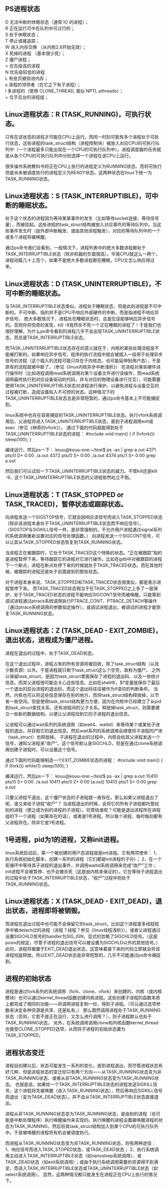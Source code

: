## PS进程状态

D 无法中断的休眠状态（通常 IO 的进程）；  
R 正在运行可中在队列中可过行的；  
S 处于休眠状态；  
T 停止或被追踪；  
W 进入内存交换  （从内核2.6开始无效）；  
X 死掉的进程   （基本很少見）；  
Z 僵尸进程；  
< 优先级高的进程  
N 优先级较低的进程  
L 有些页被锁进内存；  
s 进程的领导者（在它之下有子进程）；  
l 多进程的（使用 CLONE_THREAD, 类似 NPTL pthreads）；  
\+ 位于后台的进程组；  


## Linux进程状态：R (TASK_RUNNING)，可执行状态。
只有在该状态的进程才可能在CPU上运行。而同一时刻可能有多个进程处于可执行状态，这些进程的task_struct结构（进程控制块）被放入对应CPU的可执行队列中（一个进程最多只能出现在一个CPU的可执行队列中）。进程调度器的任务就是从各个CPU的可执行队列中分别选择一个进程在该CPU上运行。

很多操作系统教科书将正在CPU上执行的进程定义为RUNNING状态、而将可执行但是尚未被调度执行的进程定义为READY状态，这两种状态在linux下统一为 TASK_RUNNING状态。

## Linux进程状态：S (TASK_INTERRUPTIBLE)，可中断的睡眠状态。
处于这个状态的进程因为等待某某事件的发生（比如等待socket连接、等待信号量），而被挂起。这些进程的task_struct结构被放入对应事件的等待队列中。当这些事件发生时（由外部中断触发、或由其他进程触发），对应的等待队列中的一个或多个进程将被唤醒。

通过ps命令我们会看到，一般情况下，进程列表中的绝大多数进程都处于TASK_INTERRUPTIBLE状态（除非机器的负载很高）。毕竟CPU就这么一两个，进程动辄几十上百个，如果不是绝大多数进程都在睡眠，CPU又怎么响应得过来。

## Linux进程状态：D (TASK_UNINTERRUPTIBLE)，不可中断的睡眠状态。

与TASK_INTERRUPTIBLE状态类似，进程处于睡眠状态，但是此刻进程是不可中断的。不可中断，指的并不是CPU不响应外部硬件的中断，而是指进程不响应异步信号。
绝大多数情况下，进程处在睡眠状态时，总是应该能够响应异步信号的。否则你将惊奇的发现，kill -9竟然杀不死一个正在睡眠的进程了！于是我们也很好理解，为什么ps命令看到的进程几乎不会出现TASK_UNINTERRUPTIBLE状态，而总是TASK_INTERRUPTIBLE状态。

而TASK_UNINTERRUPTIBLE状态存在的意义就在于，内核的某些处理流程是不能被打断的。如果响应异步信号，程序的执行流程中就会被插入一段用于处理异步信号的流程（这个插入的流程可能只存在于内核态，也可能延伸到用户态），于是原有的流程就被中断了。（参见《linux内核异步中断浅析》）
在进程对某些硬件进行操作时（比如进程调用read系统调用对某个设备文件进行读操作，而read系统调用最终执行到对应设备驱动的代码，并与对应的物理设备进行交互），可能需要使用TASK_UNINTERRUPTIBLE状态对进程进行保护，以避免进程与设备交互的过程被打断，造成设备陷入不可控的状态。这种情况下的TASK_UNINTERRUPTIBLE状态总是非常短暂的，通过ps命令基本上不可能捕捉到。

linux系统中也存在容易捕捉的TASK_UNINTERRUPTIBLE状态。执行vfork系统调用后，父进程将进入TASK_UNINTERRUPTIBLE状态，直到子进程调用exit或exec（参见《神奇的vfork》）。
通过下面的代码就能得到处于TASK_UNINTERRUPTIBLE状态的进程：
#include   void main() {  if (!vfork()) sleep(100);  }

编译运行，然后ps一下：
kouu@kouu-one:~/test$ ps -ax | grep a\.out  4371 pts/0    D+     0:00 ./a.out  4372 pts/0    S+     0:00 ./a.out  4374 pts/1    S+     0:00 grep a.out

然后我们可以试验一下TASK_UNINTERRUPTIBLE状态的威力。不管kill还是kill -9，这个TASK_UNINTERRUPTIBLE状态的父进程依然屹立不倒。

## Linux进程状态：T (TASK_STOPPED or TASK_TRACED)，暂停状态或跟踪状态。

向进程发送一个SIGSTOP信号，它就会因响应该信号而进入TASK_STOPPED状态（除非该进程本身处于TASK_UNINTERRUPTIBLE状态而不响应信号）。（SIGSTOP与SIGKILL信号一样，是非常强制的。不允许用户进程通过signal系列的系统调用重新设置对应的信号处理函数。）
向进程发送一个SIGCONT信号，可以让其从TASK_STOPPED状态恢复到TASK_RUNNING状态。

当进程正在被跟踪时，它处于TASK_TRACED这个特殊的状态。“正在被跟踪”指的是进程暂停下来，等待跟踪它的进程对它进行操作。比如在gdb中对被跟踪的进程下一个断点，进程在断点处停下来的时候就处于TASK_TRACED状态。而在其他时候，被跟踪的进程还是处于前面提到的那些状态。

对于进程本身来说，TASK_STOPPED和TASK_TRACED状态很类似，都是表示进程暂停下来。
而TASK_TRACED状态相当于在TASK_STOPPED之上多了一层保护，处于TASK_TRACED状态的进程不能响应SIGCONT信号而被唤醒。只能等到调试进程通过ptrace系统调用执行PTRACE_CONT、PTRACE_DETACH等操作（通过ptrace系统调用的参数指定操作），或调试进程退出，被调试的进程才能恢复TASK_RUNNING状态。

## Linux进程状态：Z (TASK_DEAD - EXIT_ZOMBIE)，退出状态，进程成为僵尸进程。

进程在退出的过程中，处于TASK_DEAD状态。

在这个退出过程中，进程占有的所有资源将被回收，除了task_struct结构（以及少数资源）以外。于是进程就只剩下task_struct这么个空壳，故称为僵尸。
之所以保留task_struct，是因为task_struct里面保存了进程的退出码、以及一些统计信息。而其父进程很可能会关心这些信息。比如在shell中，$?变量就保存了最后一个退出的前台进程的退出码，而这个退出码往往被作为if语句的判断条件。
当然，内核也可以将这些信息保存在别的地方，而将task_struct结构释放掉，以节省一些空间。但是使用task_struct结构更为方便，因为在内核中已经建立了从pid到task_struct查找关系，还有进程间的父子关系。释放掉task_struct，则需要建立一些新的数据结构，以便让父进程找到它的子进程的退出信息。

父进程可以通过wait系列的系统调用（如wait4、waitid）来等待某个或某些子进程的退出，并获取它的退出信息。然后wait系列的系统调用会顺便将子进程的尸体（task_struct）也释放掉。
子进程在退出的过程中，内核会给其父进程发送一个信号，通知父进程来“收尸”。这个信号默认是SIGCHLD，但是在通过clone系统调用创建子进程时，可以设置这个信号。

通过下面的代码能够制造一个EXIT_ZOMBIE状态的进程：
#include   void main() {  if (fork())  while(1) sleep(100);  }

编译运行，然后ps一下：
kouu@kouu-one:~/test$ ps -ax | grep a\.out  10410 pts/0    S+     0:00 ./a.out  10411 pts/0    Z+     0:00 [a.out]   10413 pts/1    S+     0:00 grep a.out

只要父进程不退出，这个僵尸状态的子进程就一直存在。那么如果父进程退出了呢，谁又来给子进程“收尸”？
当进程退出的时候，会将它的所有子进程都托管给别的进程（使之成为别的进程的子进程）。托管给谁呢？可能是退出进程所在进程组的下一个进程（如果存在的话），或者是1号进程。所以每个进程、每时每刻都有父进程存在。除非它是1号进程。

## 1号进程，pid为1的进程，又称init进程。
linux系统启动后，第一个被创建的用户态进程就是init进程。它有两项使命：
1、执行系统初始化脚本，创建一系列的进程（它们都是init进程的子孙）；
2、在一个死循环中等待其子进程的退出事件，并调用waitid系统调用来完成“收尸”工作；
init进程不会被暂停、也不会被杀死（这是由内核来保证的）。它在等待子进程退出的过程中处于TASK_INTERRUPTIBLE状态，“收尸”过程中则处于TASK_RUNNING状态。

## Linux进程状态：X (TASK_DEAD - EXIT_DEAD)，退出状态，进程即将被销毁。

而进程在退出过程中也可能不会保留它的task_struct。比如这个进程是多线程程序中被detach过的进程（进程？线程？参见《linux线程浅析》）。或者父进程通过设置SIGCHLD信号的handler为SIG_IGN，显式的忽略了SIGCHLD信号。（这是posix的规定，尽管子进程的退出信号可以被设置为SIGCHLD以外的其他信号。）
此时，进程将被置于EXIT_DEAD退出状态，这意味着接下来的代码立即就会将该进程彻底释放。所以EXIT_DEAD状态是非常短暂的，几乎不可能通过ps命令捕捉到。


## 进程的初始状态
进程是通过fork系列的系统调用（fork、clone、vfork）来创建的，内核（或内核模块）也可以通过kernel_thread函数创建内核进程。这些创建子进程的函数本质上都完成了相同的功能——将调用进程复制一份，得到子进程。（可以通过选项参数来决定各种资源是共享、还是私有。）
那么既然调用进程处于TASK_RUNNING状态（否则，它若不是正在运行，又怎么进行调用？），则子进程默认也处于TASK_RUNNING状态。
另外，在系统调用调用clone和内核函数kernel_thread也接受CLONE_STOPPED选项，从而将子进程的初始状态置为 TASK_STOPPED。

## 进程状态变迁

进程自创建以后，状态可能发生一系列的变化，直到进程退出。而尽管进程状态有好几种，但是进程状态的变迁却只有两个方向——从TASK_RUNNING状态变为非TASK_RUNNING状态、或者从非TASK_RUNNING状态变为TASK_RUNNING状态。
也就是说，如果给一个TASK_INTERRUPTIBLE状态的进程发送SIGKILL信号，这个进程将先被唤醒（进入TASK_RUNNING状态），然后再响应SIGKILL信号而退出（变为TASK_DEAD状态）。并不会从TASK_INTERRUPTIBLE状态直接退出。

进程从非TASK_RUNNING状态变为TASK_RUNNING状态，是由别的进程（也可能是中断处理程序）执行唤醒操作来实现的。执行唤醒的进程设置被唤醒进程的状态为TASK_RUNNING，然后将其task_struct结构加入到某个CPU的可执行队列中。于是被唤醒的进程将有机会被调度执行。

而进程从TASK_RUNNING状态变为非TASK_RUNNING状态，则有两种途径：
1、响应信号而进入TASK_STOPED状态、或TASK_DEAD状态；
2、执行系统调用主动进入TASK_INTERRUPTIBLE状态（如nanosleep系统调用）、或TASK_DEAD状态（如exit系统调用）；或由于执行系统调用需要的资源得不到满足，而进入TASK_INTERRUPTIBLE状态或TASK_UNINTERRUPTIBLE状态（如select系统调用）。
显然，这两种情况都只能发生在进程正在CPU上执行的情况下。

